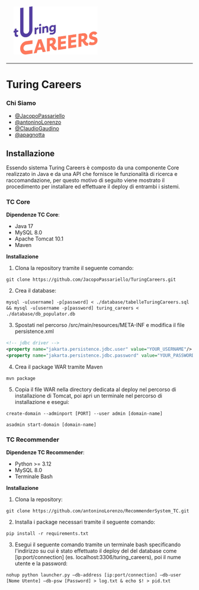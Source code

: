 <div style="display: flex; justify-content: center; align-items: center; border-bottom:2px solid gray">
    <a href="https://www.youtube.com/watch?v=xvFZjo5PgG0">
        <img id="logo" src="./src/main/webapp/static/text_logo.jpeg" alt="" style="padding: 20px; width: 45%; height: 45%;">
    </a>
</div>

# Turing Careers

### Chi Siamo
- <a href="https://github.com/JacopoPassariello">@JacopoPassariello</a>
- <a href="https://github.com/antoninoLorenzo">@antoninoLorenzo</a>
- <a href="https://github.com/ClaudioGaudino">@ClaudioGaudino</a>
- <a href="https://github.com/apagnotta">@apagnotta</a>

## Installazione
Essendo sistema Turing Careers è composto da una componente Core realizzato in Java e da una API 
che fornisce le funzionalità di ricerca e raccomandazione, per questo motivo di seguito viene 
mostrato il procedimento per installare ed effettuare il deploy di entrambi i sistemi.


### TC Core
**Dipendenze TC Core**:
- Java 17
- MySQL 8.0
- Apache Tomcat 10.1
- Maven

**Installazione**
1. Clona la repository tramite il seguente comando:
``` 
git clone https://github.com/JacopoPassariello/TuringCareers.git 
```
2. Crea il database:
```
mysql -u[username] -p[password] < ./database/tabelleTuringCareers.sql && mysql -u[username -p[password] turing_careers < ./database/db_populator.db
```

3. Spostati nel percorso /src/main/resources/META-INF e modifica il file persistence.xml 
```xml
<!-- jdbc driver -->
<property name="jakarta.persistence.jdbc.user" value="YOUR_USERNAME"/>
<property name="jakarta.persistence.jdbc.password" value="YOUR_PASSWORD"/>
```

4. Crea il package WAR tramite Maven
```
mvn package
```

5. Copia il file WAR nella directory dedicata al deploy nel percorso di installazione di Tomcat, poi apri un terminale nel percorso di installazione e esegui:
```
create-domain --adminport [PORT] --user admin [domain-name] 
```
```
asadmin start-domain [domain-name]
```


### TC Recommender
**Dipendenze TC Recommender**:
- Python >= 3.12
- MySQL 8.0
- Terminale Bash


**Installazione**
1. Clona la repository:
```
git clone https://github.com/antoninoLorenzo/RecommenderSystem_TC.git
```
2. Installa i package necessari tramite il seguente comando:
```
pip install -r requirements.txt
```
3. Esegui il seguente comando tramite un terminale bash specificando l'indirizzo su cui è stato 
effettuato il deploy del del database come [ip:port/connection] (es. localhost:3306/turing_careers), poi il nume utente e la password:
```
nohup python launcher.py —db-address [ip:port/connection] —db-user [Nome Utente] —db-psw [Password] > log.txt & echo $! > pid.txt
```


